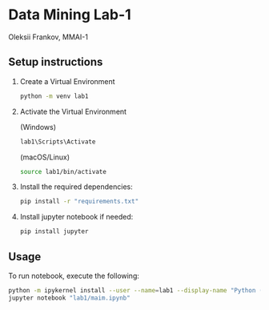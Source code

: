 #  Data Mining Lab-1

Oleksii Frankov, MMAI-1

## Setup instructions

1. Create a Virtual Environment
    ```bash
    python -m venv lab1
    ```
   
2. Activate the Virtual Environment

   (Windows)

    ```bash
   lab1\Scripts\Activate
    ```
   
    (macOS/Linux)
    ```bash
    source lab1/bin/activate
    ```

3. Install the required dependencies:

   ```bash  
   pip install -r "requirements.txt"  
   ```
   
4. Install jupyter notebook if needed: 

   ```bash  
   pip install jupyter
   ```

## Usage

To run notebook, execute the following:

```bash  
python -m ipykernel install --user --name=lab1 --display-name "Python (lab1)"
jupyter notebook "lab1/maim.ipynb"
```
